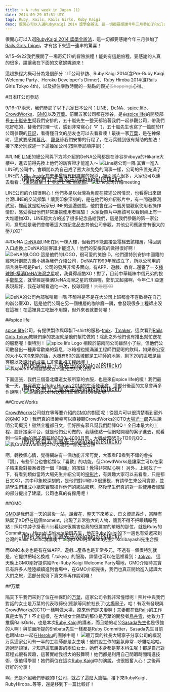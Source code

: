```yaml
---
title: » A ruby week in Japan (1)
date: 2014-09-29 07:51 UTC
tags: Ruby, Rails, Rails Girls, Ruby Kaigi
desc: 很開心可以入選RubyKaigi 2014 獎學金辦法，這一切都要感謝今年三月參加了Rails Girls Taipei，才有接下來這一連串的驚喜！我是OtiAnn，這篇文章要分享2014年前往日本參加RubyKaigi那一週，參觀日本IT公司的心得！
---
```


很開心可以入選[RubyKaigi 2014 獎學金辦法]，這一切都要感謝今年三月參加了[Rails Girls Taipei]，才有接下來這一連串的驚喜！

9/15~9/22我們展開了一場奇幻(?)的冒險旅程！能夠有這趟旅程，要感謝的人真的很多，請讓我在下面的文章娓娓道來！

這趟旅程大概可分為幾個部分：IT公司參訪、Ruby Kaigi 2014(含Pre-Ruby Kaigi Welcome Party、Heroku Developer's Dinner)、Ruby Hiroba 2014(含Rails Girls Tokyo 4th)，以及抓住零散時間的一點點的觀光<span style="text-decoration: line-through; color: #999;">(Shopping)</span>心得。

#日本IT公司參訪

9/16~17兩天，我們參訪了以下六家日本公司：[LINE]、[DeNA]、[spice life]、[CrowdWorks]、[GMO]以及[万葉]。前面五家公司都在涉谷，是由[spice life]的開發部長[五十嵐先生]幫我們安排的，五十嵐先生一整天都陪著我們一起參觀公司，帶我們吃好吃的，替我們打理一切，感到非常窩心(´ ▽ `)，五十嵐先生也寫了一篇關於IT公司參觀的[日記]，看得懂日文的朋友也可以去看看噢！最後一家[万葉]，是在神保町，這就要感謝[慕凡]、
[龍哥]替我們安排的行程了，在万葉聽到很有幫助的想法！接下來分別敘述一下這幾家公司(按照參訪順序排)：

##LINE
[LINE]的總公司與下方將介紹的DeNA公司都是在涉谷Shibuya的Hikarie大樓中，進去前得先換上他們的訪客證才能進入～
<img src="/images/Japan/line.jpg" alt="Line總公司一隅">
其實一進入LINE的公司中，會瞬間以為自己成了熊大和兔兔的同事一樣，公司的佈置充滿了LINE的人物，[Inside]在去年曾經有很詳盡的報導，裡面照片很多，大家也可以連去看看：[【東京直擊！】參訪 LINE 新總部]。
<img src="/images/Japan/line2.jpg" alt="Line公司介紹meeting">
<span style="font-size:18px;display:block;width:680px;position:absolute;right:0;margin-top:-33px;">(照片來自[五十嵐先生(@igaiga)的flickr])</span>

LINE公司的介紹很用心！他們多是以台灣為角度在敘述公司情況，也看得出來跟台灣LINE的交流頻繁！讓我印象深刻的，是在他們的介紹影片中，有一間遊戲測試室，裡面就是給玩家玩LINE的週邊遊戲，他們會在另一個房間觀察使用者操作情形，感受得出他們非常重視使用者經驗！
大家從照片中應該可以看到桌上有一大堆禮物XD，LINE超大方的送了很多紀念品給我們，這是我們參觀的第一家公司，意思就是我們會帶著這大包紀念品去其他公司參觀，其他公司應該會有很大的壓力XD"

##DeNA
[DeNA]跟LINE在同一棟大樓，但我們不能直接坐電梯去該樓層，得回到入口處換上DeNA的訪客證才能進入！他們的安檢真的做得很好啊！
<img src="/images/Japan/dena1.jpg" alt="DeNA的LOGO">
這是他們的LOGO，很可愛的笑臉:D，他們還特別安排中國籍的經營計劃部方蕾小姐為我們介紹公司，DeNA在1999年就成立了，所以公司用的語言幾乎都是Perl，公司的發展非常多面向，有APP、遊戲、教育...還養了一支[棒球隊-橫濱DeNA海灣之星]呢，我覺得超酷XD！對了，目前中華職棒中信兄弟的投手[鄭凱文]，就曾經是橫濱DeNA海灣之星的球員喔，鄭凱文超強啊，今年仁川亞運表現超好，我在球場看過他一次，投球超穩！<span style="text-decoration: line-through; color: #999;">大離題XD</span>

<img src="/images/Japan/dena2.jpg" alt="DeNA的公司內部咖啡廳一隅">
不曉得是不是在大公司上班都會不喜歡待在自己的辦公室XD，這是他們公司在另一個樓層的咖啡廳一隅，會發現很多工程師出沒在這裡！在這裡員工吃飯不用錢，但外來者就要付喔！

##spice life

[spice life]公司，有提供製作與印製T-shirt的服務-[tmix]、[Tmaker]，這次看到[Rails Girls Tokyo]教練們穿的衣服就是他們幫忙做的！除此之外他們也有推出幫忙送花的服務喔！很特別！
<img src="/images/Japan/spicelife.jpg" alt="spice life Logo">
相較於前兩間公司雖然小了些，但他們公司散發出一種非常歡樂的氣息，冰箱裡也擺滿滿工程師們愛喝的飲料，如果辦公室的大小以100來算的話，大概有80的區域都是工程師的地盤，剩下20的區域是給客服以及設計的成員！非常重視工程師呢！
<img src="/images/Japan/spicelife2.jpg" alt="與spice life開發部長五十嵐先生的大合照">
<span style="font-size:18px;display:block;width:680px;position:absolute;right:0;margin-top:-33px;">(照片來自[五十嵐先生(@igaiga)的flickr])</span>

下面這張，我們三個臺北鐵道女孩所穿的衣服，也是來自spice life的噢！我們最後一天，有穿著它上[Ruby Hiroba 2014的生活發表會]，這部分後面的文章會再多作說明！
<img src="/images/Japan/spicelife3.jpg" alt="謝謝spicelife送我們三個RailsGirls衣服！">
<span style="font-size:18px;display:block;width:680px;position:absolute;right:0;margin-top:-33px;">(照片來自[五十嵐先生(@igaiga)的flickr])</span>


##CrowdWorks

[CrowdWorks]公司就在等等要介紹的[GMO]的對面呢！從照片可以很清楚看到窗外的GMO XD！我們真的很榮幸可以直接聽CrowdWorks的CTO[大場光一郎]先生說明公司概況！雖然全程都日文，但好險有慕凡幫我們翻譯QQ！全日本最大的工程、設計接案平台，就是他們公司做的，我隨便點一個網站開發的案子進去，就看到一個Rails的案子時薪給3000~4000日幣，大概台幣850~1120元QQ...
<img src="/images/Japan/crowdworks.jpg" alt="與CrowdWorks的CTO大場光一郎先生合照">
<span style="font-size:18px;display:block;width:680px;position:absolute;right:0;margin-top:-33px;">(照片來自[五十嵐先生(@igaiga)的flickr])</span>

啊，轉換個心情，覺得網站有一個功能非常可愛，大家看FB看到不錯的會按『讚』，有些平台也會給類似『喜歡』的功能，但CrowdWorks是讓案主可以在案子結束後對接案者按一個『謝謝』的按鈕！覺得非常貼心啊！
另外，上網找了一下，有看到類似當時大場先生介紹公司的[投影片]，有興趣大家可以去看看，只是都日文XD，其中印象較深刻的，是他們對UI和UX很重視，有請學生來公司實習，並請學生們組成小組來實際操作他們的網站服務，然後學生們真的對一些使用者經驗的部分提出了建議，公司也真的有採用呢！

##GMO

[GMO]是我們這一天的最後一站，說實在，整天下來英文、日文資訊轟炸，當時有點累了XD但在這個moment，出現了非常強大的人物，讓我不得不把眼睛睜亮點！照片中脖子掛著<span style="text-decoration: line-through; color: #999;">大砲</span>看起來很厲害也真的很厲害的單眼的那位，就是Ruby的Committer， Hiroshi Shibata柴田先生，他在Ruby Kaigi的下一週也有受邀來到台灣的Rails Pacific演講噢！
<img src="/images/Japan/gmo.jpg" alt="與GMO的Shibata先生、Kuribayashi先生合照">
<span style="font-size:18px;display:block;width:680px;position:absolute;right:0;margin-top:-33px;">(照片來自[五十嵐先生(@igaiga)的flickr])</span>

而GMO本身也是有在做APP、遊戲...產品也是非常多元，不過有一個很特別就是，它提供把域名換成「.tokyo」的服務，詳情也可以在這裡看到：[.tokyo]。
這天晚上GMO剛好提供給Pre-Ruby Kaigi Welcome Party場地，GMO介紹時其實已有許多人陸陸續續進到會場中，在GMO介紹完後，我們也真正開始進入認識大大們之旅，這部分就待下篇文章再作說明囉！



##万葉

隔天下午我們來到了位在神保町的[万葉]，這家公司令我非常憧憬呢！照片中與我們對話的女士是万葉的代表取締役(應該等同於社長了)[大場寧子]，哈！有沒有發現與CrowdWorks的CTO一樣叫做大場，原來他們是夫妻啊！夫妻都在做Rails的工作真是太酷了！不止這樣，在大場女士隔壁的那位是万葉的開發者[鳥井雪]，她致力于推廣RailsGirls，也是本次[Ruby Kaigi]的講者，而且她的老公[Sasada先生]也是很強的人啊！與前面所提的Shibata先生一樣都是Ruby Committer，Sasada先生目前也跟Matz一起在[Heroku]的團隊中呢！
<img src="/images/Japan/everyleaf.jpg" alt="聽万葉的社長大場寧子分享公司的概況">
万葉這家公司有一半的工程師都是女生噢！他們說工作的氣氛非常...吵雜哈哈哈，透過閒談後，才知道這麼厲害的兩位女士，她們本身都是非本科生呢！都是自己對寫程式很有興趣，這著實給我很大的鼓舞啊！她們都是利用自己閒暇時間精進技術，很值得學習！她們兩位在這次[Ruby Kaigi]中的演說，也很振奮人心！之後再好好的分享！

啊，光是介紹我們參觀的IT公司，就占了這麼大篇幅，接下來RubyKaigi、RubyHiroba..等等，還是移到下一篇比較好！

[RubyKaigi 2014 獎學金辦法]: http://railsgirls.tw/2014/07/28/rubykaigi-scholarship/
[Rails Girls Taipei]: http://railsgirls.tw/2014/04/09/rg-taipei3rd-record/
[LINE]: http://line.me/ja/
[DeNA]: http://dena.com/
[spice life]: http://spicelife.jp/
[CrowdWorks]: http://crowdworks.jp/
[GMO]: http://pepabo.com/
[万葉]: http://everyleaf.com/
[日記]: http://igarashikuniaki.net/diary/20140916.html "五十嵐先生描述與台灣朋友一同參觀IT公司的日記"
[【東京直擊！】參訪 LINE 新總部]: http://www.inside.com.tw/2013/03/15/visit-line-hq-at-shibuya-tokyo
[五十嵐先生(@igaiga)的flickr]: https://www.flickr.com/photos/igaiga/sets/72157647698530402/
[五十嵐先生]: https://twitter.com/igaiga555/
[慕凡]: https://twitter.com/ryudoawaru/
[龍哥]: https://twitter.com/eddiekao/
[inside]: http://www.inside.com.tw/
[棒球隊-橫濱DeNA海灣之星]: http://www.baystars.co.jp/ "橫濱DeNA海灣之星"
[鄭凱文]: http://twbsball.dils.tku.edu.tw/wiki/index.php/%E9%84%AD%E5%87%B1%E6%96%87(1988)/
[tmix]: http://tmix.jp/
[Tmaker]: http://tmaker.jp/
[Rails Girls Tokyo]: http://railsgirls.com/tokyo/
[大場光一郎]: https://twitter.com/koichiroo/
[投影片]: https://speakerdeck.com/koichiro/between-front-end-and-server-side-in-service-development/
[Ruby Hiroba 2014的生活發表會]: http://rubyhiroba.org/2014/presentation.html/
[.tokyo]: http://hello.tokyo/en/
[大場寧子]: https://twitter.com/nay3/
[鳥井雪]: https://twitter.com/yotii23/
[Sasada先生]: https://twitter.com/koichisasada/
[Heroku]: https://www.heroku.com/
[Ruby Kaigi]: http://rubykaigi.org/2014/